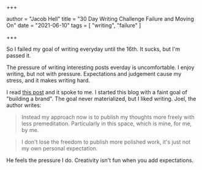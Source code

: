 +++

author = "Jacob Hell"
title = "30 Day Writing Challenge Failure and Moving On"
date = "2021-06-10"
tags = [
    "writing", "failure"
]

+++

<!--more-->

So I failed my goal of writing everyday until the 16th. It sucks, but I'm passed it.

The pressure of writing interesting posts everday is uncomfortable. I enjoy writing, but not with pressure. Expectations and judgement cause my stress, and it makes writing hard.

I read [this post](https://joelhooks.com/on-writing-more) and it spoke to me. I started this blog with a faint goal of "building a brand". The goal never materialized, but I liked writing. Joel, the author writes:

> Instead my approach now is to publish my thoughts more freely with less premeditation. Particularly in this space, which is mine, for me, by me.

> I don't lose the freedom to publish more polished work, it's just not my own personal expectation. 

He feels the pressure I do. Creativity isn't fun when you add expectations.
